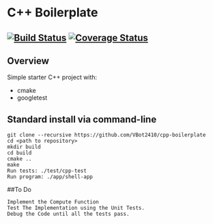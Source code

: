 # C++ Boilerplate
[![Build Status](https://travis-ci.org/VBot2410/cpp-boilerplate.svg?branch=master)](https://travis-ci.org/VBot2410/cpp-boilerplate)
[![Coverage Status](https://coveralls.io/repos/github/VBot2410/cpp-boilerplate/badge.svg?branch=master)](https://coveralls.io/github/VBot2410/cpp-boilerplate?branch=master)
---

## Overview

Simple starter C++ project with:

- cmake
- googletest

## Standard install via command-line
```
git clone --recursive https://github.com/VBot2410/cpp-boilerplate
cd <path to repository>
mkdir build
cd build
cmake ..
make
Run tests: ./test/cpp-test
Run program: ./app/shell-app
```
##To Do
```
Implement the Compute Function
Test The Implementation using the Unit Tests.
Debug the Code until all the tests pass.
